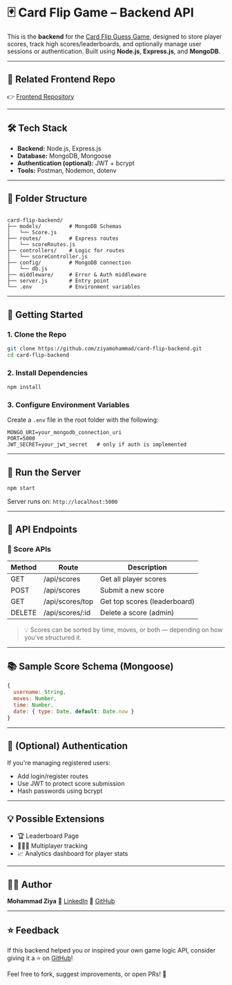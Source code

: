 
# 🃏 Card Flip Game – Backend API

This is the **backend** for the [Card Flip Guess Game](https://github.com/ziyamohammad/card-flip-game), designed to store player scores, track high scores/leaderboards, and optionally manage user sessions or authentication. Built using **Node.js**, **Express.js**, and **MongoDB**.

---

## 🔗 Related Frontend Repo

👉 [Frontend Repository](https://github.com/ziyamohammad/card-flip-game)

---

## 🛠️ Tech Stack

- **Backend:** Node.js, Express.js
- **Database:** MongoDB, Mongoose
- **Authentication (optional):** JWT + bcrypt
- **Tools:** Postman, Nodemon, dotenv

---

## 📁 Folder Structure

```

card-flip-backend/
├── models/         # MongoDB Schemas
│   └── Score.js
├── routes/         # Express routes
│   └── scoreRoutes.js
├── controllers/    # Logic for routes
│   └── scoreController.js
├── config/         # MongoDB connection
│   └── db.js
├── middleware/     # Error & Auth middleware
├── server.js       # Entry point
└── .env            # Environment variables

````

---

## 🚀 Getting Started

### 1. Clone the Repo

```bash
git clone https://github.com/ziyamohammad/card-flip-backend.git
cd card-flip-backend
````

### 2. Install Dependencies

```bash
npm install
```

### 3. Configure Environment Variables

Create a `.env` file in the root folder with the following:

```env
MONGO_URI=your_mongodb_connection_uri
PORT=5000
JWT_SECRET=your_jwt_secret   # only if auth is implemented
```

---

## 🧪 Run the Server

```bash
npm start
```

Server runs on: `http://localhost:5000`

---

## 📡 API Endpoints

### 🔖 Score APIs

| Method | Route            | Description                  |
| ------ | ---------------- | ---------------------------- |
| GET    | /api/scores      | Get all player scores        |
| POST   | /api/scores      | Submit a new score           |
| GET    | /api/scores/top  | Get top scores (leaderboard) |
| DELETE | /api/scores/\:id | Delete a score (admin)       |

> 💡 Scores can be sorted by time, moves, or both — depending on how you’ve structured it.

---

## 📚 Sample Score Schema (Mongoose)

```js
{
  username: String,
  moves: Number,
  time: Number,
  date: { type: Date, default: Date.now }
}
```

---

## 🔐 (Optional) Authentication

If you're managing registered users:

* Add login/register routes
* Use JWT to protect score submission
* Hash passwords using bcrypt

---

## 💡 Possible Extensions

* 🏆 Leaderboard Page
* 🧑‍🤝‍🧑 Multiplayer tracking
* 📈 Analytics dashboard for player stats

---

## 👨‍💻 Author

**Mohammad Ziya**
🔗 [LinkedIn](https://www.linkedin.com/in/mohammad-ziya-84a97232a/)
🔗 [GitHub](https://github.com/ziyamohammad)

---

## ⭐ Feedback

If this backend helped you or inspired your own game logic API, consider giving it a ⭐ on [GitHub](https://github.com/ziyamohammad/card-flip-backend)!

Feel free to fork, suggest improvements, or open PRs! 🚀

```

